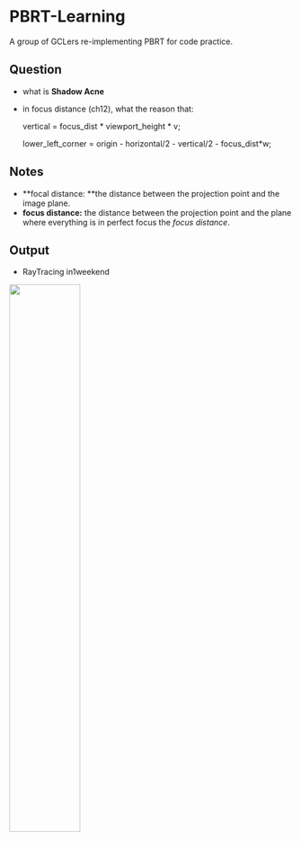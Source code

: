 # PBRT-Learning
A group of GCLers re-implementing PBRT for code practice.

## Question

- what is **Shadow Acne**

- in focus distance (ch12),  what the reason that:

  vertical = focus_dist * viewport_height * v;

  lower_left_corner = origin - horizontal/2 - vertical/2 - focus_dist*w;

## Notes

- **focal distance: **the distance between the projection point and the image plane.
- **focus distance:** the distance between the projection point and the plane where everything is in perfect focus the *focus distance*. 

## Output

- RayTracing in1weekend

<img src=Release/Final-Scene.png width="50%" height="50%">

